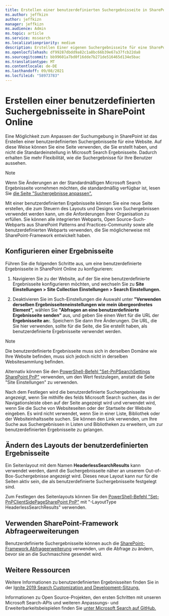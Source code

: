 ```yaml
---
title: Erstellen einer benutzerdefinierten Suchergebnisseite in SharePoint Online
ms.author: jeffkizn
author: jeffkizn
manager: jeffkizn
ms.audience: Admin
ms.topic: article
ms.service: mssearch
ms.localizationpriority: medium
description: Erstellen Einer eigenen Suchergebnisseite für eine SharePoint Onlinewebsite
ms.openlocfilehash: df99287dbdd9a82c1a8bc66b39e67a37fcb22da8
ms.sourcegitcommit: bb99601a7bd0f16dde7b271de516465d134e5bac
ms.translationtype: MT
ms.contentlocale: de-DE
ms.lasthandoff: 09/08/2021
ms.locfileid: "58973783"
---
```

# <a name="create-a-custom-search-results-page-in-sharepoint-online"></a>Erstellen einer benutzerdefinierten Suchergebnisseite in SharePoint Online

Eine Möglichkeit zum Anpassen der Suchumgebung in SharePoint ist das Erstellen einer benutzerdefinierten Suchergebnisseite für eine Website. Auf diese Weise können Sie eine Seite verwenden, die Sie erstellt haben, und nicht die Standardeinstellung in Microsoft Search Ergebnisseite. Dadurch erhalten Sie mehr Flexibilität, wie die Suchergebnisse für Ihre Benutzer aussehen.

>[!NOTE]
> Wenn Sie Änderungen an der Standardmäßigen Microsoft Search Ergebnisseite vornehmen möchten, die standardmäßig verfügbar ist, lesen Sie [die Seite "Suchergebnisse anpassen".](customize-search-page.md)

Mit einer benutzerdefinierten Ergebnisseite können Sie eine neue Seite erstellen, die zum Steuern des Layouts und Designs von Suchergebnissen verwendet werden kann, um die Anforderungen Ihrer Organisation zu erfüllen. Sie können alle integrierten Webparts, Open Source-Such-Webparts aus SharePoint Patterns and Practices-Community sowie alle benutzerdefinierten Webparts verwenden, die Sie möglicherweise mit SharePoint-Framework entwickelt haben.

## <a name="configure-a-results-page"></a>Konfigurieren einer Ergebnisseite

Führen Sie die folgenden Schritte aus, um eine benutzerdefinierte Ergebnisseite in SharePoint Online zu konfigurieren:

1. Navigieren Sie zu der Website, auf der Sie eine benutzerdefinierte Ergebnisseite konfigurieren möchten, und wechseln Sie zu **Site Einstellungen > Site Collection Einstellungen > Search Einstellungen.**

2. Deaktivieren Sie im Such-Einstellungen die Auswahl unter **"Verwenden derselben Ergebnisseiteneinstellungen wie mein übergeordnetes Element",** wählen Sie **"Abfragen an eine benutzerdefinierte Ergebnisseite senden"** aus, und geben Sie einen Wert für die URL der **Ergebnisseite an:**. Speichern Sie dann Ihre Änderungen. Die URL, die Sie hier verwenden, sollte für die Seite, die Sie erstellt haben, als benutzerdefinierte Ergebnisseite verwendet werden.

>[!NOTE]
> Die benutzerdefinierte Ergebnisseite muss sich in derselben Domäne wie Ihre Website befinden, muss sich jedoch nicht in derselben Websitesammlung befinden.  

Alternativ können Sie den [PowerShell-Befehl "Set-PnPSearchSettings SharePoint PnP"](/powershell/module/sharepoint-pnp/set-pnpsearchsettings?view=sharepoint-ps) verwenden, um den Wert festzulegen, anstatt die Seite "Site Einstellungen" zu verwenden.

Nach dem Festlegen wird die benutzerdefinierte Suchergebnisseite angezeigt, wenn Sie mithilfe des felds Microsoft Search suchen, das in der Navigationsleiste oben auf der Seite angezeigt wird und verwendet wird, wenn Sie die Suche von Websiteseiten oder der Startseite der Website eingeben. Es wird nicht verwendet, wenn Sie in einer Liste, Bibliothek oder der Websiteinhaltsseite suchen. Sie können den Link verwenden, um Ihre Suche aus Suchergebnissen in Listen und Bibliotheken zu erweitern, um zur benutzerdefinierten Ergebnisseite zu gelangen.

## <a name="change-the-layout-of-your-custom-results-page"></a>Ändern des Layouts der benutzerdefinierten Ergebnisseite

Ein Seitenlayout mit dem Namen **HeaderlessSearchResults** kann verwendet werden, damit die Suchergebnisseite näher an unserem Out-of-Box-Suchergebnisse angezeigt wird. Dieses neue Layout kann nur für die Seiten aktiv sein, die als benutzerdefinierte Suchergebnisseite festgelegt sind.

Zum Festlegen des Seitenlayouts können Sie den [PowerShell-Befehl "Set-PnPClientSidePageSharePoint PnP"](/powershell/module/sharepoint-pnp/set-pnpclientsidepage?view=sharepoint-ps) mit "-LayoutType HeaderlessSearchResults" verwenden.

## <a name="use-sharepoint-framework-query-extensions"></a>Verwenden SharePoint-Framework Abfrageerweiterungen

Benutzerdefinierte Suchergebnisseite können auch die [SharePoint-Framework Abfrageerweiterung](/sharepoint/dev/spfx/building-search-extensions) verwenden, um die Abfrage zu ändern, bevor sie an die Suchmaschine gesendet wird.

## <a name="additional-resources"></a>Weitere Ressourcen

Weitere Informationen zu benutzerdefinierten Ergebnisseiten finden Sie in der [Ignite 2019 Search Customization and Development-Sitzung.](https://myignite.techcommunity.microsoft.com/sessions/85238?source=sessions)

Informationen zu Open Source-Projekten, den ersten Schritten mit unseren Microsoft Search-APIs und weiteren Anpassungs- und Erweiterbarkeitsbeispielen finden Sie [unter Microsoft Search auf GitHub.](https://github.com/microsoft-search)